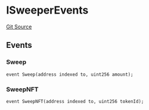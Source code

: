 # ISweeperEvents
[Git Source](https://github.com/aragon/ve-governance/blob/d1db1e959d76056114cf52b0b8a3ff8311778151/src/escrow/increasing/interfaces/IVotingEscrowIncreasing.sol)


## Events
### Sweep

```solidity
event Sweep(address indexed to, uint256 amount);
```

### SweepNFT

```solidity
event SweepNFT(address indexed to, uint256 tokenId);
```

